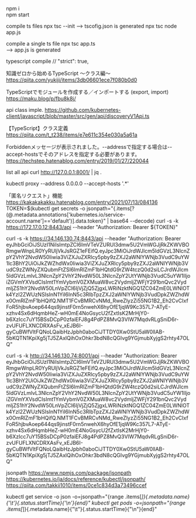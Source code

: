 npm i  
npm start  

compile ts files 
npx tsc --init
--> tscofig.json is generated
npx tsc
node app.js

compile a single ts file
npx tsc app.ts  
--> app.js is generated  

typescript compile
  // "strict": true,  

知識ゼロから始めるTypeScript 〜クラス編〜
https://qiita.com/yukiji/items/3db06601ece7f080b0d0

TypeScriptでモジュールを作成する／インポートする (export, import)
https://maku.blog/p/fbu8k8j/


api class imple.
https://github.com/kubernetes-client/javascript/blob/master/src/gen/api/discoveryV1Api.ts


【TypeScript】クラス定義
https://qiita.com/t_t238/items/e7e611c354e030a5a61a


Forbiddenメッセージが表示されました。--addressで指定する場合は--accept-hostsでそのアドレスを指定する必要があります。
https://techstep.hatenablog.com/entry/2019/01/27/220044

list all api
curl http://127.0.0.1:8001/ | jq .

kubectl proxy --address 0.0.0.0 --accept-hosts '.*'

「匿名リクエスト」機能
https://kakakakakku.hatenablog.com/entry/2021/07/13/084136
TOKEN=$(kubectl get secrets -o jsonpath="{.items[?(@.metadata.annotations['kubernetes\.io/service-account\.name']=='default')].data.token}" | base64 --decode)
curl -s -k https://172.17.0.12:8443/api --header "Authorization: Bearer ${TOKEN}"




curl -s -k https://34.146.130.74:8443/api --header "Authorization: Bearer eyJhbGciOiJSUzI1NiIsImtpZCI6ImVTeVZURUl3dmw5U2VmWGJjRkZKWVBORmgwWnpLR0YyRUljVkJsRGZ1eFEifQ.eyJpc3MiOiJrdWJlcm5ldGVzL3NlcnZpY2VhY2NvdW50Iiwia3ViZXJuZXRlcy5pby9zZXJ2aWNlYWNjb3VudC9uYW1lc3BhY2UiOiJkZWZhdWx0Iiwia3ViZXJuZXRlcy5pby9zZXJ2aWNlYWNjb3VudC9zZWNyZXQubmFtZSI6ImRlZmF1bHQtdG9rZW4tczQ0d2siLCJrdWJlcm5ldGVzLmlvL3NlcnZpY2VhY2NvdW50L3NlcnZpY2UtYWNjb3VudC5uYW1lIjoiZGVmYXVsdCIsImt1YmVybmV0ZXMuaW8vc2VydmljZWFjY291bnQvc2VydmljZS1hY2NvdW50LnVpZCI6IjVjZjQ5ZjgxLWRiNzktNGQ1ZC04ZmE0LWNlOTk4YzI2ZWUzNSIsInN1YiI6InN5c3RlbTpzZXJ2aWNlYWNjb3VudDpkZWZhdWx0OmRlZmF1bHQifQ.NMT1FCvBMRCvNMd_RweZlyzZi55NG1B2_Eh2CvCIxfFoR5hjbvAoep644qs9jinstF0rn5nwehX6hyOfE1jqW9Kc357L7-ATyE-xzhv4Sx6dHqmbHeZ-wH0mE4NoGsycU2fZxtIsK2MrHjY0-b6XzIcc7uY15BSsDCpP0zfaiEFJ8g4PdPZ8MvQ3VlW7MqdvRLgSniD6r-zvUFUFLXNCDRXAsFv_xEJB6I-gyCuBWfVltFQNoLQaibHzJpbh0aboCiJTTDY0Xw0StU5aW0llAB-5bKQTN1KpiXg5jTJ5ZAxlQihOxOhkr3bdN8cQGIvg9YGjmubXyjgS2rhty47OLQ"



curl -s -k http://34.146.130.74:8001/api --header "Authorization: Bearer eyJhbGciOiJSUzI1NiIsImtpZCI6ImVTeVZURUl3dmw5U2VmWGJjRkZKWVBORmgwWnpLR0YyRUljVkJsRGZ1eFEifQ.eyJpc3MiOiJrdWJlcm5ldGVzL3NlcnZpY2VhY2NvdW50Iiwia3ViZXJuZXRlcy5pby9zZXJ2aWNlYWNjb3VudC9uYW1lc3BhY2UiOiJkZWZhdWx0Iiwia3ViZXJuZXRlcy5pby9zZXJ2aWNlYWNjb3VudC9zZWNyZXQubmFtZSI6ImRlZmF1bHQtdG9rZW4tczQ0d2siLCJrdWJlcm5ldGVzLmlvL3NlcnZpY2VhY2NvdW50L3NlcnZpY2UtYWNjb3VudC5uYW1lIjoiZGVmYXVsdCIsImt1YmVybmV0ZXMuaW8vc2VydmljZWFjY291bnQvc2VydmljZS1hY2NvdW50LnVpZCI6IjVjZjQ5ZjgxLWRiNzktNGQ1ZC04ZmE0LWNlOTk4YzI2ZWUzNSIsInN1YiI6InN5c3RlbTpzZXJ2aWNlYWNjb3VudDpkZWZhdWx0OmRlZmF1bHQifQ.NMT1FCvBMRCvNMd_RweZlyzZi55NG1B2_Eh2CvCIxfFoR5hjbvAoep644qs9jinstF0rn5nwehX6hyOfE1jqW9Kc357L7-ATyE-xzhv4Sx6dHqmbHeZ-wH0mE4NoGsycU2fZxtIsK2MrHjY0-b6XzIcc7uY15BSsDCpP0zfaiEFJ8g4PdPZ8MvQ3VlW7MqdvRLgSniD6r-zvUFUFLXNCDRXAsFv_xEJB6I-gyCuBWfVltFQNoLQaibHzJpbh0aboCiJTTDY0Xw0StU5aW0llAB-5bKQTN1KpiXg5jTJ5ZAxlQihOxOhkr3bdN8cQGIvg9YGjmubXyjgS2rhty47OLQ"


jsonpath
https://www.npmjs.com/package/jsonpath
https://kubernetes.io/ja/docs/reference/kubectl/jsonpath/
https://qiita.com/takkii1010/items/0ce1c834d3a73496ccef

kubectl get service -o json -o=jsonpath="{range .items[*]}{.metadata.name}{'\t'}{.status.startTime}{'\n'}{end}"
kubectl get pods -o=jsonpath="{range .items[*]}{.metadata.name}{\"\t\"}{.status.startTime}{\"\n\"}{end}"